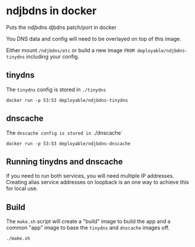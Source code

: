 # ndjbdns in docker

Puts the ndjbdns djbdns patch/port in docker

You DNS data and config will need to be overlayed on top of this image. 

Either mount `/ndjbdns/etc` or build a new image `FROM deployable/ndjbdns-tinydns` including your config.

## tinydns

The `tinydns` config is stored in `./tinydns`

`docker run -p 53:53 deployable/ndjbdns-tinydns`

## dnscache 

The `dnscache config is stored in `./dnscache`

`docker run -p 53:53 deployable/ndjbdns-dnscache`

## Running tinydns and dnscache

If you need to run both services, you will need multiple IP addresses. Creating alias service addresses on loopback is an one way to achieve this for local use. 

## Build

The `make.sh` script will create a "build" image to build the app and a common "app" image to base the `tinydns` and `dnscache` images off. 

`./make.sh`


